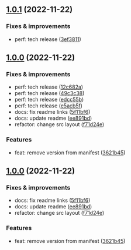 ## [1.0.1](https://github.com/qiwi/module-federation-manifest-plugin/compare/v1.0.0...v1.0.1) (2022-11-22)

### Fixes & improvements
* perf: tech release ([3ef3811](https://github.com/qiwi/module-federation-manifest-plugin/commit/3ef38117f4361d59a5d0d9a9e7878e169d0c3ca6))

## [1.0.0](https://github.com/qiwi/module-federation-manifest-plugin/compare/undefined...v1.0.0) (2022-11-22)

### Fixes & improvements
* perf: tech release ([12c682a](https://github.com/qiwi/module-federation-manifest-plugin/commit/12c682a3453ebbf2089f21da999ba731e13a1e7b))
* perf: tech release ([49c3c38](https://github.com/qiwi/module-federation-manifest-plugin/commit/49c3c382da20fc9c4d777ea3ab46ec7ce6f31445))
* perf: tech release ([edcc55b](https://github.com/qiwi/module-federation-manifest-plugin/commit/edcc55bbed34bb981a7e913514723e585c0752a2))
* perf: tech release ([e5acb5f](https://github.com/qiwi/module-federation-manifest-plugin/commit/e5acb5f9968ae4d8ee33ae39301c873a952c93ea))
* docs: fix readme links ([5f11bf6](https://github.com/qiwi/module-federation-manifest-plugin/commit/5f11bf6e191092e7610c6e96d25f7279e98d0f0e))
* docs: update readme ([ee891bd](https://github.com/qiwi/module-federation-manifest-plugin/commit/ee891bda0f554dd2c15558a85532663fd6ebc41e))
* refactor: change src layout ([f71d24e](https://github.com/qiwi/module-federation-manifest-plugin/commit/f71d24e05a51b33ce6344b8743ce386cbf28fa48))

### Features
* feat: remove version from manifest ([3621b45](https://github.com/qiwi/module-federation-manifest-plugin/commit/3621b4561efb33a79c1a9c634ee857e4c7745017))

## [1.0.0](https://github.com/qiwi/module-federation-manifest-plugin/compare/undefined...v1.0.0) (2022-11-22)

### Fixes & improvements
* docs: fix readme links ([5f11bf6](https://github.com/qiwi/module-federation-manifest-plugin/commit/5f11bf6e191092e7610c6e96d25f7279e98d0f0e))
* docs: update readme ([ee891bd](https://github.com/qiwi/module-federation-manifest-plugin/commit/ee891bda0f554dd2c15558a85532663fd6ebc41e))
* refactor: change src layout ([f71d24e](https://github.com/qiwi/module-federation-manifest-plugin/commit/f71d24e05a51b33ce6344b8743ce386cbf28fa48))

### Features
* feat: remove version from manifest ([3621b45](https://github.com/qiwi/module-federation-manifest-plugin/commit/3621b4561efb33a79c1a9c634ee857e4c7745017))
